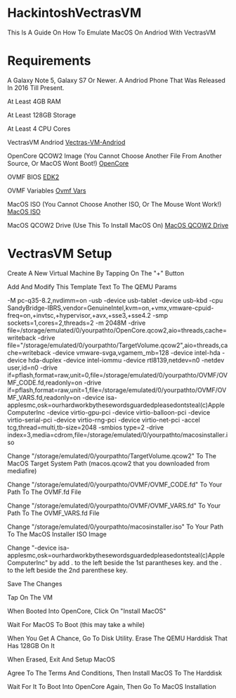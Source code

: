 # HackintoshVectrasVM
This Is A Guide On How To Emulate MacOS On Andriod With VectrasVM
# Requirements
A Galaxy Note 5, Galaxy S7 Or Newer. A Andriod Phone That Was Released In 2016 Till Present.

At Least 4GB RAM

At Least 128GB Storage

At Least 4 CPU Cores

VectrasVM Andriod [Vectras-VM-Andriod](https://github.com/xoureldeen/Vectras-VM-Android/releases/tag/v2.9.5)

OpenCore QCOW2 Image (You Cannot Choose Another File From Another Source, Or MacOS Wont Boot!) [OpenCore](https://github.com/Coopydood/ultimate-macOS-KVM/blob/main/resources/oc_store/compat_new/OpenCore.qcow2)

OVMF BIOS [EDK2](https://github.com/clearlinux/common/blob/master/OVMF.fd)

OVMF Variables [Ovmf Vars](https://github.com/clearlinux/common/blob/master/OVMF_VARS.fd)

MacOS ISO (You Cannot Choose Another ISO, Or The Mouse Wont Work!) [MacOS ISO](https://archive.org/details/macos-collection)

MacOS QCOW2 Drive (Use This To Install MacOS On) [MacOS QCOW2 Drive](https://www.mediafire.com/file/gz9ordqm51a7v8p/macos.qcow2/file)

# VectrasVM Setup

Create A New Virtual Machine By Tapping On The "+" Button

Add And Modify This Template Text To The QEMU Params

-M pc-q35-8.2,nvdimm=on -usb -device usb-tablet -device usb-kbd -cpu SandyBridge-IBRS,vendor=GenuineIntel,kvm=on,+vmx,vmware-cpuid-freq=on,+invtsc,+hypervisor,+avx,+sse3,+sse4.2 -smp sockets=1,cores=2,threads=2 -m 2048M -drive file=/storage/emulated/0/yourpathto/OpenCore.qcow2,aio=threads,cache=writeback -drive file="/storage/emulated/0/yourpathto/TargetVolume.qcow2",aio=threads,cache=writeback -device vmware-svga,vgamem_mb=128 -device intel-hda -device hda-duplex -device intel-iommu -device rtl8139,netdev=n0 -netdev user,id=n0 -drive if=pflash,format=raw,unit=0,file=/storage/emulated/0/yourpathto/OVMF/OVMF_CODE.fd,readonly=on -drive if=pflash,format=raw,unit=1,file=/storage/emulated/0/yourpathto/OVMF/OVMF_VARS.fd,readonly=on -device isa-applesmc,osk=ourhardworkbythesewordsguardedpleasedontsteal\(c\)AppleComputerInc -device virtio-gpu-pci -device virtio-balloon-pci -device virtio-serial-pci -device virtio-rng-pci -device virtio-net-pci -accel tcg,thread=multi,tb-size=2048 -smbios type=2 -drive index=3,media=cdrom,file=/storage/emulated/0/yourpathto/macosinstaller.iso

Change "/storage/emulated/0/yourpathto/TargetVolume.qcow2" To The MacOS Target System Path (macos.qcow2 that you downloaded from mediafire)

Change "/storage/emulated/0/yourpathto/OVMF/OVMF_CODE.fd" To Your Path To The OVMF.fd File

Change "/storage/emulated/0/yourpathto/OVMF/OVMF_VARS.fd" To Your Path To The OVMF_VARS.fd File

Change "/storage/emulated/0/yourpathto/macosinstaller.iso" To Your Path To The MacOS Installer ISO Image

Change "-device isa-applesmc,osk=ourhardworkbythesewordsguardedpleasedontsteal\(c\)AppleComputerInc" by add \. to the left beside the 1st parantheses key. and the \. to the left beside the 2nd parenthese key.

Save The Changes

Tap On The VM

When Booted Into OpenCore, Click On "Install MacOS"

Wait For MacOS To Boot (this may take a while)

When You Get A Chance, Go To Disk Utility. Erase The QEMU Harddisk That Has 128GB On It

When Erased, Exit And Setup MacOS

Agree To The Terms And Conditions, Then Install MacOS To The Harddisk

Wait For It To Boot Into OpenCore Again, Then Go To MacOS Installation
